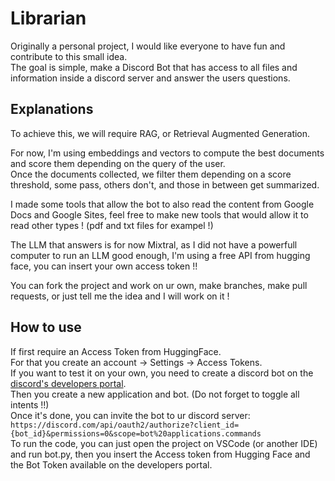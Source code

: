 # Librarian
Originally a personal project, I would like everyone to have fun and contribute to this small idea.  
The goal is simple, make a Discord Bot that has access to all files and information inside a discord server and answer the users questions.

## Explanations
To achieve this, we will require RAG, or Retrieval Augmented Generation.

For now, I'm using embeddings and vectors to compute the best documents and score them depending on the query of the user.  
Once the documents collected, we filter them depending on a score threshold, some pass, others don't, and those in between get summarized.

I made some tools that allow the bot to also read the content from Google Docs and Google Sites, feel free to make new tools that would allow it to read other types ! (pdf and txt files for exampel !)

The LLM that answers is for now Mixtral, as I did not have a powerfull computer to run an LLM good enough, I'm using a free API from hugging face, you can insert your own access token !!

You can fork the project and work on ur own, make branches, make pull requests, or just tell me the idea and I will work on it !

## How to use
If first require an Access Token from HuggingFace.  
For that you create an account -> Settings -> Access Tokens.  
If you want to test it on your own, you need to create a discord bot on the [discord's developers portal](https://discord.com/developers/applications).  
Then you create a new application and bot. (Do not forget to toggle all intents !!)  
Once it's done, you can invite the bot to ur discord server:  
`https://discord.com/api/oauth2/authorize?client_id={bot_id}&permissions=0&scope=bot%20applications.commands`  
To run the code, you can just open the project on VSCode (or another IDE) and run bot.py, then you insert the Access token from Hugging Face and the Bot Token available on the developers portal.
